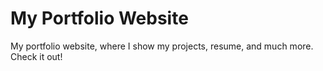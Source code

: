 # My Portfolio Website
My portfolio website, where I show my projects, resume, and much more. Check it out!
